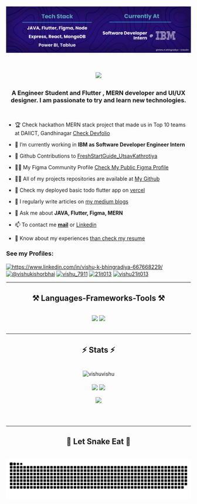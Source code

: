 [![MasterHead](https://github.com/Vishuvishu/Storage_repo/blob/main/Images/Coverpage.png?raw=true)](https://github.com/vishuvishu)
<h1 align="center">
    <img src="https://readme-typing-svg.herokuapp.com/?font=Righteous&size=35&center=true&vCenter=true&width=500&height=70&duration=4000&lines=Hi+There!+👋;+I'm+Vishu+K.+Bhingradiya;+Currently+SDE+intern+at+IBM;" />
</h1>

<h3 align="center">A Engineer Student and Flutter , MERN developer and UI/UX designer. I am passionate to try and learn new technologies.</h3>
<!-- <img align="right" alt="Gif for developer by" width="400" src="https://github.com/Vishuvishu/Storage_repo/blob/main/lottieGif/gif1.gif?raw=true" style="border-radius:50%"> -->
<br/>

- 🏆 Check hackathon MERN stack project that made us in Top 10 teams at DAIICT, Gandhinagar [Check Devfolio](https://devfolio.co/projects/freshstart-guide-1e4d)

- 🔭 I’m currently working in **IBM as Software Developer Engineer Intern**

- 👊 Github Contributions to [FreshStartGuide_UtsavKathrotiya](https://github.com/Utsav-7/FreshStart-Guide)

- 🧑‍🎨 My Figma Community Profile [Check My Public Figma Profile](https://figma.com/@vishukishorbhai)

- 👨‍💻 All of my projects repositories are available at [My Github](https://github.com/vishuvishu)

- 🔭 Check my deployed basic todo flutter app on [vercel](https://todoapp-flutter.vercel.app/)

- 📝 I regularly write articles on [my medium blogs](https://medium.com/@vishukishorbhai)

- 💬 Ask me about **JAVA, Flutter, Figma, MERN**

- 📫 To contact me **[mail](mailto:vishukishorbhai@gmail.com?)** or [Linkedin](https://linkedin.com/in/https://www.linkedin.com/in/vishu-k-bhingradiya-667668229/)

- 📄 Know about my experiences [than check my resume](https://drive.google.com/file/d/1stx8aoMcfC4x3I-V6Z02CdFNDQXQVhX2/view?usp=sharing)

<h3 align="left">See my Profiles:</h3>
<p align="left">
<a href="https://linkedin.com/in/https://www.linkedin.com/in/vishu-k-bhingradiya-667668229/" target="blank"><img align="center" src="https://raw.githubusercontent.com/rahuldkjain/github-profile-readme-generator/master/src/images/icons/Social/linked-in-alt.svg" alt="https://www.linkedin.com/in/vishu-k-bhingradiya-667668229/" height="30" width="40" /></a>
<!-- <a href="https://instagram.com/vishu_bhingradiya" target="blank"><img align="center" src="https://raw.githubusercontent.com/rahuldkjain/github-profile-readme-generator/master/src/images/icons/Social/instagram.svg" alt="vishu_bhingradiya" height="30" width="40" /></a> -->
<a href="https://medium.com/@vishukishorbhai" target="blank"><img align="center" src="https://raw.githubusercontent.com/rahuldkjain/github-profile-readme-generator/master/src/images/icons/Social/medium.svg" alt="@vishukishorbhai" height="30" width="40" /></a>
<a href="https://www.codechef.com/users/vishu_7911" target="blank"><img align="center" src="https://avatars.githubusercontent.com/u/11960354?v=4" alt="vishu_7911" height="30" width="40" /></a>
<a href="https://www.hackerrank.com/21it013" target="blank"><img align="center" src="https://raw.githubusercontent.com/rahuldkjain/github-profile-readme-generator/master/src/images/icons/Social/hackerrank.svg" alt="21it013" height="30" width="40" /></a>
<a href="https://www.leetcode.com/vishu21it013" target="blank"><img align="center" src="https://raw.githubusercontent.com/rahuldkjain/github-profile-readme-generator/master/src/images/icons/Social/leet-code.svg" alt="vishu21it013" height="30" width="40" /></a>
</p>

 <hr/>
 
<h2 align="center">⚒️ Languages-Frameworks-Tools ⚒️</h2>
<br/>
<div align="center">
    <img src="https://skillicons.dev/icons?i=flutter,figma,react,nodejs,express,firebase,mongodb,docker,mysql,vscode,vercel,github,git" />
    <img src="https://skillicons.dev/icons?i=c,cpp,java,dart,python,html,css,javascript,tailwind,bootstrap" /><br>
</div>

<br/>

<hr/>

<h2 align="center">⚡ Stats ⚡</h2>
<br>
<div align=center>
    <img align="center" src="https://github-readme-stats.vercel.app/api?username=vishuvishu&show_icons=true&locale=en" alt="vishuvishu" />
        <br/><br/>
 <img align="center" src="http://github-profile-summary-cards.vercel.app/api/cards/most-commit-language?username=vishuvishu&theme=2077" height="180em" />
             
<img align="center" src="http://github-profile-summary-cards.vercel.app/api/cards/repos-per-language?username=vishuvishu&theme=2077" height="180em" />
<br/><br/>
  <img align="center" src="http://github-profile-summary-cards.vercel.app/api/cards/profile-details?username=vishuvishu&theme=2077" height="180em" />
</div>

<br/><br/>
<hr/>

<div align="center">
  <h2>🐍 Let Snake Eat 🐍</h2>
  <br>
  <img alt="snake eating my contributions" src="https://raw.githubusercontent.com/salesp07/salesp07/output/github-contribution-grid-snake.svg" />
  
  <br/><br/><br/>
</div>


